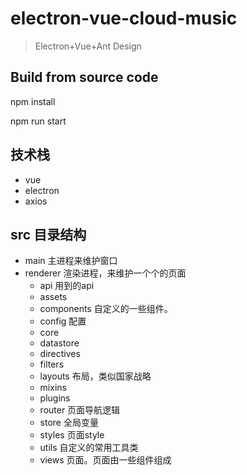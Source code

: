 # electron-vue-cloud-music

> Electron+Vue+Ant Design 

## Build from source code

npm install 

npm run start

## 技术栈

- vue
- electron
- axios

## src 目录结构

- main 主进程来维护窗口
- renderer 渲染进程，来维护一个个的页面
  - api  用到的api
  - assets
  - components 自定义的一些组件。
  - config  配置
  - core
  - datastore
  - directives 
  - filters  
  - layouts 布局，类似国家战略 
  - mixins 
  - plugins 
  - router 页面导航逻辑
  - store  全局变量
  - styles 页面style
  - utils 自定义的常用工具类
  - views 页面。页面由一些组件组成
